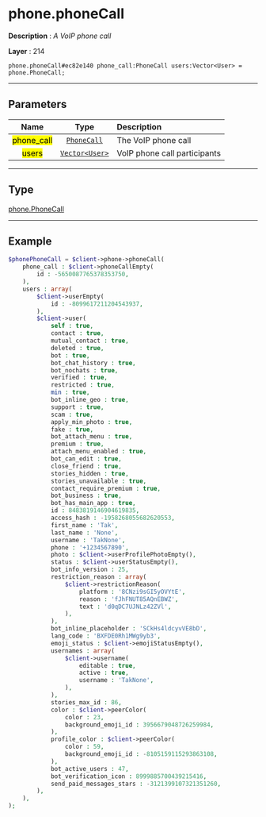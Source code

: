 # phone.phoneCall

**Description** : *A VoIP phone call*

**Layer** : 214

```tl
phone.phoneCall#ec82e140 phone_call:PhoneCall users:Vector<User> = phone.PhoneCall;
```

---

## Parameters

| Name | Type | Description |
| :---: | :---: | :--- |
| <mark>phone_call</mark> | [`PhoneCall`](type/PhoneCall) | The VoIP phone call |
| <mark>users</mark> | [`Vector<User>`](type/User) | VoIP phone call participants |

---

## Type

[phone.PhoneCall](type/phone.PhoneCall)

---

## Example

```php
$phonePhoneCall = $client->phone->phoneCall(
	phone_call : $client->phoneCallEmpty(
		id : -5650087765378353750,
	),
	users : array(
		$client->userEmpty(
			id : -8099617211204543937,
		),
		$client->user(
			self : true,
			contact : true,
			mutual_contact : true,
			deleted : true,
			bot : true,
			bot_chat_history : true,
			bot_nochats : true,
			verified : true,
			restricted : true,
			min : true,
			bot_inline_geo : true,
			support : true,
			scam : true,
			apply_min_photo : true,
			fake : true,
			bot_attach_menu : true,
			premium : true,
			attach_menu_enabled : true,
			bot_can_edit : true,
			close_friend : true,
			stories_hidden : true,
			stories_unavailable : true,
			contact_require_premium : true,
			bot_business : true,
			bot_has_main_app : true,
			id : 8483819146904619835,
			access_hash : -1958268055682620553,
			first_name : 'Tak',
			last_name : 'None',
			username : 'TakNone',
			phone : '+1234567890',
			photo : $client->userProfilePhotoEmpty(),
			status : $client->userStatusEmpty(),
			bot_info_version : 25,
			restriction_reason : array(
				$client->restrictionReason(
					platform : '8CNzi9sGI5yOVYtE',
					reason : 'fJhFNUT85AQnEBWZ',
					text : 'd0qDC7UJNLz42ZVl',
				),
			),
			bot_inline_placeholder : 'SCkHs4ldcyvVE8bD',
			lang_code : 'BXFDE0Rh1MWg9yb3',
			emoji_status : $client->emojiStatusEmpty(),
			usernames : array(
				$client->username(
					editable : true,
					active : true,
					username : 'TakNone',
				),
			),
			stories_max_id : 86,
			color : $client->peerColor(
				color : 23,
				background_emoji_id : 3956679048726259984,
			),
			profile_color : $client->peerColor(
				color : 59,
				background_emoji_id : -8105159115293863108,
			),
			bot_active_users : 47,
			bot_verification_icon : 8999885700439215416,
			send_paid_messages_stars : -3121399107321351260,
		),
	),
);
```
